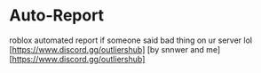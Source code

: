 # Auto-Report

roblox automated report if someone said bad thing on ur server lol
[https://www.discord.gg/outliershub] [by snnwer and me] [https://www.discord.gg/outliershub]
